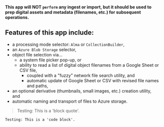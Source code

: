 **This app will NOT `perform` any ingest or import, but it should be used to prep digital assets and metadata (filenames, etc.) for subsequent operations.**

  
## Features of this app include:  
  
  - a processing mode selector: `Alma` or `CollectionBuilder`,  
  - an `Azure Blob Storage` selector,  
  - object file selection via...  
    - a system file picker pop-up, or  
    - ability to read a list of digital object filenames from a Google Sheet or CSV file,  
      - coupled with a "fuzzy" network file search utility, and
      - automatic update of Google Sheet or CSV with revised file names and paths,
  - an optional derivative (thumbnails, small images, etc.) creation utility, and
  - automatic naming and transport of files to Azure storage.

> Testing: This is a 'block quote'.

```
Testing: This is a 'code block'.
```
